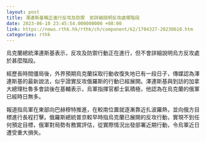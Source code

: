 ```yaml
---
layout: post
title: 澤連斯基稱正進行反攻及防禦　拒詳細說明反攻處哪階段
date: 2023-06-10 23:45:54.000000000 +08:00
link: https://news.rthk.hk/rthk/ch/component/k2/1704327-20230610.htm
categories: rthk
---
```


烏克蘭總統澤連斯基表示，反攻及防禦行動正在進行，但不會詳細說明烏方反攻處於甚麼階段。

經歷長時間僵局後，外界預期烏克蘭採取行動收復失地已有一段日子，傳媒認為澤連斯基的最新說法，似乎證實反攻俄羅斯的行動已經展開。澤連斯基與到訪的加拿大總理杜魯多會談後在基輔表示，烏軍指揮官都士氣積極，他認為在烏克蘭的俄軍已經時日無多。

報道指烏軍在東部向巴赫穆特推進，在較南位置就逐漸靠近扎波羅熱，並向俄方目標進行長程打擊。俄羅斯總統普京較早時指烏克蘭已展開的反攻行動，實現不到任何預定目標，俄軍對局勢有務實評估，從實際情況出發部署近期行動，令烏軍近日遭受重大損失。
